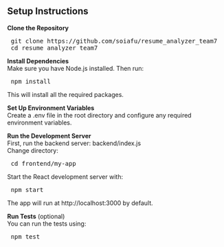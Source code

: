 
## Setup Instructions

**Clone the Repository**
<pre> git clone https://github.com/soiafu/resume_analyzer_team7 
 cd resume_analyzer_team7 </pre>


**Install Dependencies**  
Make sure you have Node.js installed. Then run:
<pre> npm install </pre>
This will install all the required packages.

**Set Up Environment Variables**  
Create a .env file in the root directory and configure any required environment variables. 

**Run the Development Server**  
First, run the backend server: backend/index.js  
Change directory: 
<pre> cd frontend/my-app </pre> 
Start the React development server with:
<pre> npm start </pre>
The app will run at http://localhost:3000 by default.

**Run Tests** (optional)  
You can run the tests using:
<pre> npm test </pre>
